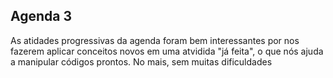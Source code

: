 ## Agenda 3

As atidades progressivas da agenda foram bem interessantes por nos fazerem aplicar conceitos novos em uma atvidida "já feita", o que nós ajuda a manipular códigos prontos. No mais, sem muitas dificuldades 